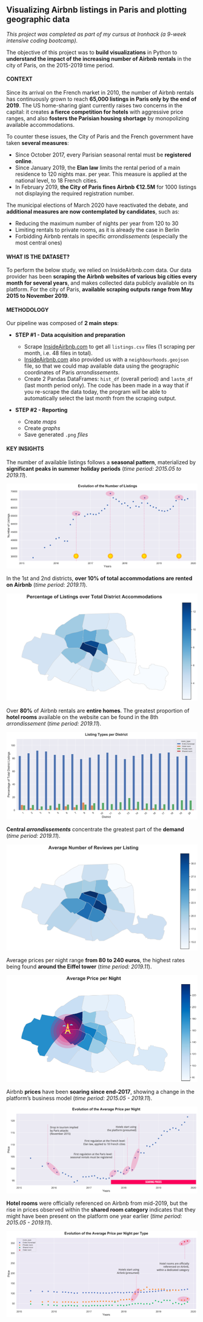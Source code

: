 ## Visualizing Airbnb listings in Paris and plotting geographic data

*This project was completed as part of my cursus at Ironhack (a 9-week intensive coding bootcamp).*

The objective of this project was to **build visualizations** in Python to **understand the impact of the increasing number of Airbnb rentals** in the city of Paris, on the 2015-2019 time period.

#### CONTEXT

Since its arrival on the French market in 2010, the number of Airbnb rentals has continuously grown to reach **65,000 listings in Paris only by the end of 2019**. The US home-sharing giant currently raises two concerns in the capital: it creates **a fierce competition for hotels** with aggressive price ranges, and also **fosters the Parisian housing shortage** by monopolizing available accommodations.

To counter these issues, the City of Paris and the French government have taken **several measures**:
- Since October 2017, every Parisian seasonal rental must be **registered online**.
- Since January 2019, the **Elan law** limits the rental period of a main residence to 120 nights max. per year. This measure is applied at the national level, to 18 French cities.
- In February 2019,  **the City of Paris fines Airbnb €12.5M** for 1000 listings not displaying the required registration number.

The municipal elections of March 2020 have reactivated the debate, and **additional measures are now contemplated by candidates**, such as:
- Reducing the maximum number of nights per year from 120 to 30
- Limiting rentals to private rooms, as it is already the case in Berlin
- Forbidding Airbnb rentals in specific *arrondissements* (especially the most central ones)

#### WHAT IS THE DATASET?

To perform the below study, we relied on InsideAirbnb.com data. Our data provider has been **scraping the Airbnb websites of various big cities every month for several years**, and makes collected data publicly available on its platform. For the city of Paris, **available scraping outputs range from May 2015 to November 2019**.

#### METHODOLOGY

Our pipeline was composed of **2 main steps**:

- **STEP #1 - Data acquisition and preparation**
	- Scrape [InsideAirbnb.com](http://insideairbnb.com/get-the-data.html) to get all `listings.csv` files (1 scraping per month, i.e. 48 files in total).
	- [InsideAirbnb.com](http://insideairbnb.com/get-the-data.html) also provided us with a `neighbourhoods.geojson` file, so that we could map available data using the geographic coordinates of Paris *arrondissements*. 
	- Create 2 Pandas DataFrames: `hist_df` (overall period) and `lastm_df` (last month period only). The code has been made in a way that if you re-scrape the data today, the program will be able to automatically select the last month from the scraping output.

- **STEP #2 - Reporting**
	- Create *maps*
	- Create *graphs*
	- Save generated `.png` *files*

#### KEY INSIGHTS

The number of available listings follows a **seasonal pattern**, materialized by **significant peaks in summer holiday periods** (*time period: 2015.05 to 2019.11*).

![](https://raw.githubusercontent.com/gabrielleberanger/airbnb-visualization/master/graphs/hist-graph-evolution-of-the-number-of-listings.png)

In the 1st and 2nd districts, **over 10% of total accommodations are rented on Airbnb** (*time period: 2019.11*).

![](https://raw.githubusercontent.com/gabrielleberanger/airbnb-visualization/master/graphs/lastm-map-percentage-of-listings-over-total-district-accommodations.png)

Over **80%** of Airbnb rentals are **entire homes**. The greatest proportion of **hotel rooms** available on the website can be found in the 8th *arrondissement* (*time period: 2019.11*).

![](https://raw.githubusercontent.com/gabrielleberanger/airbnb-visualization/master/graphs/hist-graph-listing-types-per-district.png)

**Central *arrondissements*** concentrate the greatest part of the **demand** (*time period: 2019.11*).

![](https://raw.githubusercontent.com/gabrielleberanger/airbnb-visualization/master/graphs/lastm-map-average-number-of-reviews-per-listing.png)

Average prices per night range **from 80 to 240 euros**, the highest rates being found **around the Eiffel tower** (*time period: 2019.11*).

![](https://raw.githubusercontent.com/gabrielleberanger/airbnb-visualization/master/graphs/lastm-map-average-price-per-night.png)

Airbnb **prices** have been **soaring since end-2017**, showing a change in the platform’s business model (*time period: 2015.05 - 2019.11*).

![](https://raw.githubusercontent.com/gabrielleberanger/airbnb-visualization/master/graphs/hist-graph-evolution-of-the-average-price-per-night.png)

**Hotel rooms** were officially referenced on Airbnb from mid-2019, but the rise in prices observed within the **shared room category** indicates that they might have been present on the platform one year earlier (*time period: 2015.05 - 2019.11*).

![](https://raw.githubusercontent.com/gabrielleberanger/airbnb-visualization/master/graphs/hist-graph-evolution-of-the-average-price-per-night-per-type.png)
